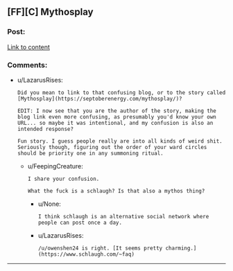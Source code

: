 ## [FF][C] Mythosplay

### Post:

[Link to content]()

### Comments:

- u/LazarusRises:
  ```
  Did you mean to link to that confusing blog, or to the story called [Mythosplay](https://septoberenergy.com/mythosplay/)?

  EDIT: I now see that you are the author of the story, making the blog link even more confusing, as presumably you'd know your own URL... so maybe it was intentional, and my confusion is also an intended response?

  Fun story. I guess people really are into all kinds of weird shit. Seriously though, figuring out the order of your ward circles should be priority one in any summoning ritual.
  ```

  - u/FeepingCreature:
    ```
    I share your confusion.

    What the fuck is a schlaugh? Is that also a mythos thing?
    ```

    - u/None:
      ```
      I think schlaugh is an alternative social network where people can post once a day.
      ```

    - u/LazarusRises:
      ```
      /u/owenshen24 is right. [It seems pretty charming.](https://www.schlaugh.com/~faq)
      ```

---

